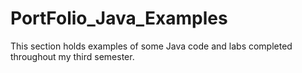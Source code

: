 # PortFolio_Java_Examples
This section holds examples of some Java code and labs completed throughout my third semester.
